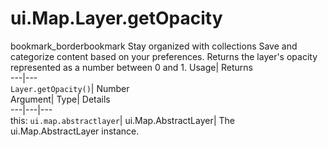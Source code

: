  
#  ui.Map.Layer.getOpacity 
bookmark_borderbookmark Stay organized with collections  Save and categorize content based on your preferences.
Returns the layer's opacity represented as a number between 0 and 1. 
Usage| Returns  
---|---  
`Layer.getOpacity()`| Number  
Argument| Type| Details  
---|---|---  
this: `ui.map.abstractlayer`| ui.Map.AbstractLayer| The ui.Map.AbstractLayer instance.  
